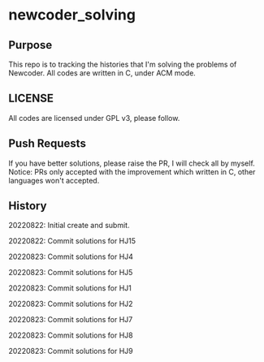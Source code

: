 # newcoder_solving

## Purpose
This repo is to tracking the histories that I'm solving the problems of Newcoder. All codes are written in C, under ACM mode. 

## LICENSE
All codes are licensed under GPL v3, please follow. 

## Push Requests
If you have better solutions, please raise the PR, I will check all by myself. Notice: PRs only accepted with the improvement which written in C, other languages won't accepted. 

## History
20220822: Initial create and submit. 

20220822: Commit solutions for HJ15

20220823: Commit solutions for HJ4

20220823: Commit solutions for HJ5

20220823: Commit solutions for HJ1

20220823: Commit solutions for HJ2

20220823: Commit solutions for HJ7

20220823: Commit solutions for HJ8

20220823: Commit solutions for HJ9